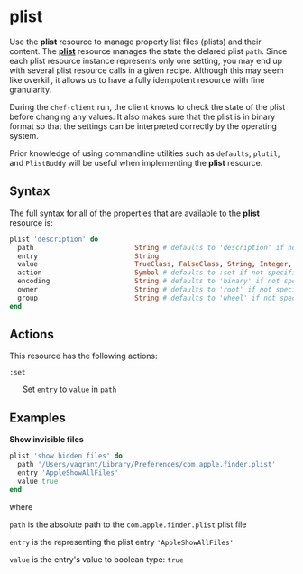 plist
=====

Use the **plist** resource to manage property list files (plists) and their content.
The [**plist**](https://github.com/Microsoft/macos-cookbook/blob/master/resources/plist.rb) resource manages the state
the delared plist `path`. Since each plist resource instance represents only one
setting, you may end up with several plist resource calls in a given recipe. Although
this may seem like overkill, it allows us to have a fully idempotent resource with
fine granularity.

During the `chef-client` run, the client knows to check the state of the plist
before changing any values. It also makes sure that the plist is in binary format
so that the settings can be interpreted correctly by the operating system.

Prior knowledge of using commandline utilities such as
`defaults`,
`plutil`,
and `PlistBuddy`
will be useful when implementing the **plist** resource.

Syntax
------

The full syntax for all of the properties that are available to the **plist**
resource is:

```ruby
plist 'description' do
  path                         String # defaults to 'description' if not specified
  entry                        String
  value                        TrueClass, FalseClass, String, Integer, Float
  action                       Symbol # defaults to :set if not specified
  encoding                     String # defaults to 'binary' if not specified.
  owner                        String # defaults to 'root' if not specified.
  group                        String # defaults to 'wheel' if not specified.
end
```

Actions
-------

This resource has the following actions:

`:set`

&nbsp;&nbsp;&nbsp;&nbsp;&nbsp;&nbsp;Set `entry` to `value` in `path`

Examples
--------

**Show invisible files**

```ruby
plist 'show hidden files' do
  path '/Users/vagrant/Library/Preferences/com.apple.finder.plist'
  entry 'AppleShowAllFiles'
  value true
end
```

where

`path` is the absolute path to the `com.apple.finder.plist` plist file

`entry` is the representing the plist entry `'AppleShowAllFiles'`

`value` is the entry's value to boolean type: `true`
